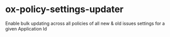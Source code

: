 # ox-policy-settings-updater
Enable bulk updating across all policies of all new &amp; old issues settings for a given Application Id
